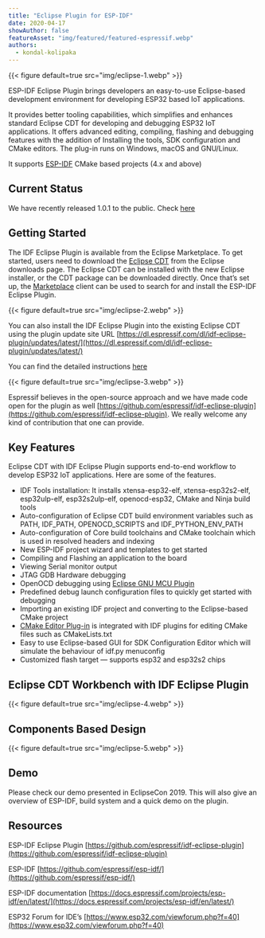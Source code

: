 ```yaml
---
title: "Eclipse Plugin for ESP-IDF"
date: 2020-04-17
showAuthor: false
featureAsset: "img/featured/featured-espressif.webp"
authors:
  - kondal-kolipaka
---
```

{{< figure
    default=true
    src="img/eclipse-1.webp"
    >}}

ESP-IDF Eclipse Plugin brings developers an easy-to-use Eclipse-based development environment for developing ESP32 based IoT applications.

It provides better tooling capabilities, which simplifies and enhances standard Eclipse CDT for developing and debugging ESP32 IoT applications. It offers advanced editing, compiling, flashing and debugging features with the addition of Installing the tools, SDK configuration and CMake editors. The plug-in runs on Windows, macOS and GNU/Linux.

It supports [ESP-IDF](https://github.com/espressif/esp-idf) CMake based projects (4.x and above)

## Current Status

We have recently released 1.0.1 to the public. Check [here](https://github.com/espressif/idf-eclipse-plugin/releases)

## Getting Started

The IDF Eclipse Plugin is available from the Eclipse Marketplace. To get started, users need to download the [Eclipse CDT](https://www.eclipse.org/downloads/packages/release/2020-03/r/eclipse-ide-cc-developers-includes-incubating-components) from the Eclipse downloads page. The Eclipse CDT can be installed with the new Eclipse installer, or the CDT package can be downloaded directly. Once that’s set up, the [Marketplace](https://marketplace.eclipse.org/content/esp-idf-eclipse-plugin) client can be used to search for and install the ESP-IDF Eclipse Plugin.

{{< figure
    default=true
    src="img/eclipse-2.webp"
    >}}

You can also install the IDF Eclipse Plugin into the existing Eclipse CDT using the plugin update site URL [https://dl.espressif.com/dl/idf-eclipse-plugin/updates/latest/](https://dl.espressif.com/dl/idf-eclipse-plugin/updates/latest/)

You can find the detailed instructions [here](https://github.com/espressif/idf-eclipse-plugin#espressif-idf-eclipse-plugins)

{{< figure
    default=true
    src="img/eclipse-3.webp"
    >}}

Espressif believes in the open-source approach and we have made code open for the plugin as well [https://github.com/espressif/idf-eclipse-plugin](https://github.com/espressif/idf-eclipse-plugin). We really welcome any kind of contribution that one can provide.

## Key Features

Eclipse CDT with IDF Eclipse Plugin supports end-to-end workflow to develop ESP32 IoT applications. Here are some of the features.

- IDF Tools installation: It installs xtensa-esp32-elf, xtensa-esp32s2-elf, esp32ulp-elf, esp32s2ulp-elf, openocd-esp32, CMake and Ninja build tools
- Auto-configuration of Eclipse CDT build environment variables such as PATH, IDF_PATH, OPENOCD_SCRIPTS and IDF_PYTHON_ENV_PATH
- Auto-configuration of Core build toolchains and CMake toolchain which is used in resolved headers and indexing
- New ESP-IDF project wizard and templates to get started
- Compiling and Flashing an application to the board
- Viewing Serial monitor output
- JTAG GDB Hardware debugging
- OpenOCD debugging using [Eclipse GNU MCU Plugin](https://gnu-mcu-eclipse.github.io/debug/openocd/)
- Predefined debug launch configuration files to quickly get started with debugging
- Importing an existing IDF project and converting to the Eclipse-based CMake project
- [CMake Editor Plug-in](https://github.com/15knots/cmakeed) is integrated with IDF plugins for editing CMake files such as CMakeLists.txt
- Easy to use Eclipse-based GUI for SDK Configuration Editor which will simulate the behaviour of idf.py menuconfig
- Customized flash target — supports esp32 and esp32s2 chips

## Eclipse CDT Workbench with IDF Eclipse Plugin

{{< figure
    default=true
    src="img/eclipse-4.webp"
    >}}

## Components Based Design

{{< figure
    default=true
    src="img/eclipse-5.webp"
    >}}

## Demo

Please check our demo presented in EclipseCon 2019. This will also give an overview of ESP-IDF, build system and a quick demo on the plugin.

## Resources

ESP-IDF Eclipse Plugin [https://github.com/espressif/idf-eclipse-plugin](https://github.com/espressif/idf-eclipse-plugin)

ESP-IDF [https://github.com/espressif/esp-idf/](https://github.com/espressif/esp-idf/)

ESP-IDF documentation [https://docs.espressif.com/projects/esp-idf/en/latest/](https://docs.espressif.com/projects/esp-idf/en/latest/)

ESP32 Forum for IDE’s [https://www.esp32.com/viewforum.php?f=40](https://www.esp32.com/viewforum.php?f=40)
